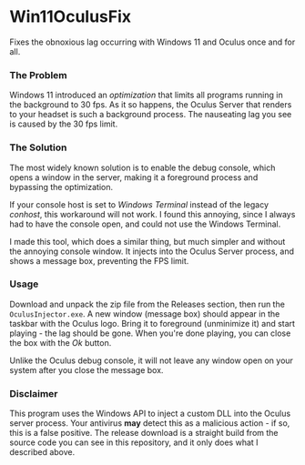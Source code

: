 # Win11OculusFix
Fixes the obnoxious lag occurring with Windows 11 and Oculus once and for all.

### The Problem

Windows 11 introduced an _optimization_ that limits all programs running in the background to 30 fps. As it so happens, the Oculus Server that renders to your headset is such a background process. The nauseating lag you see is caused by the 30 fps limit.

### The Solution

The most widely known solution is to enable the debug console, which opens a window in the server, making it a foreground process and bypassing the optimization.

If your console host is set to _Windows Terminal_ instead of the legacy _conhost_, this workaround will not work. I found this annoying, since I always had to have the console open, and could not use the Windows Terminal.

I made this tool, which does a similar thing, but much simpler and without the annoying console window. It injects into the Oculus Server process, and shows a message box, preventing the FPS limit. 

### Usage

Download and unpack the zip file from the Releases section, then run the `OculusInjector.exe`. A new window (message box) should appear in the taskbar with the Oculus logo. Bring it to foreground (unminimize it) and start playing - the lag should be gone. When you're done playing, you can close the box with the _Ok_ button.

Unlike the Oculus debug console, it will not leave any window open on your system after you close the message box.

### Disclaimer

This program uses the Windows API to inject a custom DLL into the Oculus server process. Your antivirus **may** detect this as a malicious action - if so, this is a false positive. The release download is a straight build from the source code you can see in this repository, and it only does what I described above.

